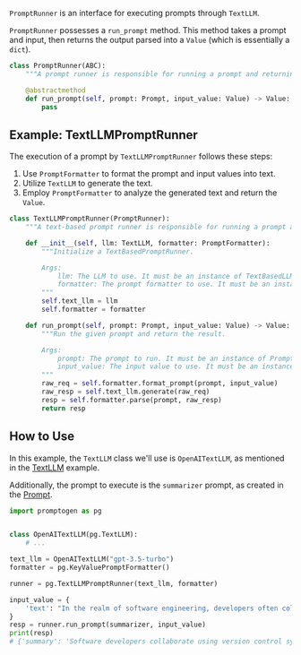 `PromptRunner` is an interface for executing prompts through `TextLLM`.

`PromptRunner` possesses a `run_prompt` method. This method takes a prompt and input, then returns the output parsed into a `Value` (which is essentially a `dict`).

```python
class PromptRunner(ABC):
    """A prompt runner is responsible for running a prompt and returning the result."""

    @abstractmethod
    def run_prompt(self, prompt: Prompt, input_value: Value) -> Value:
        pass
```

## Example: TextLLMPromptRunner

The execution of a prompt by `TextLLMPromptRunner` follows these steps:

1. Use `PromptFormatter` to format the prompt and input values into text.
2. Utilize `TextLLM` to generate the text.
3. Employ `PromptFormatter` to analyze the generated text and return the `Value`.

```python
class TextLLMPromptRunner(PromptRunner):
    """A text-based prompt runner is responsible for running a prompt and returning the result."""

    def __init__(self, llm: TextLLM, formatter: PromptFormatter):
        """Initialize a TextBasedPromptRunner.

        Args:
            llm: The LLM to use. It must be an instance of TextBasedLLM.
            formatter: The prompt formatter to use. It must be an instance of PromptFormatter.
        """
        self.text_llm = llm
        self.formatter = formatter

    def run_prompt(self, prompt: Prompt, input_value: Value) -> Value:
        """Run the given prompt and return the result.

        Args:
            prompt: The prompt to run. It must be an instance of Prompt.
            input_value: The input value to use. It must be an instance of Value, which is a dict.
        """
        raw_req = self.formatter.format_prompt(prompt, input_value)
        raw_resp = self.text_llm.generate(raw_req)
        resp = self.formatter.parse(prompt, raw_resp)
        return resp
```

## How to Use

In this example, the `TextLLM` class we'll use is `OpenAITextLLM`, as mentioned in the [TextLLM](text-llm.md) example. 

Additionally, the prompt to execute is the `summarizer` prompt, as created in the [Prompt](prompt.md).

```python
import promptogen as pg


class OpenAITextLLM(pg.TextLLM):
    # ...

text_llm = OpenAITextLLM("gpt-3.5-turbo")
formatter = pg.KeyValuePromptFormatter()

runner = pg.TextLLMPromptRunner(text_llm, formatter)

input_value = {
    'text': "In the realm of software engineering, developers often collaborate on projects using version control systems like Git. They work together to create and maintain well-structured, efficient code, and tackle issues that arise from implementation complexities, evolving user requirements, and system optimization.",
}
resp = runner.run_prompt(summarizer, input_value)
print(resp)
# {'summary': 'Software developers collaborate using version control systems like Git to create and maintain efficient code and solve implementation and optimization issues.', 'keywords': ['software engineering', 'developers', 'collaborate', 'projects', 'version control systems', 'Git', 'code', 'implementation complexities', 'evolving user requirements', 'system optimization']}
```
